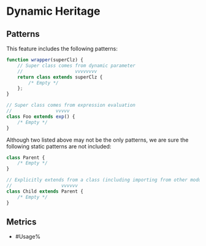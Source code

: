 # Dynamic Heritage

## Patterns

This feature includes the following patterns:

```js
function wrapper(superClz) {
    // Super class comes from dynamic parameter
    //                   vvvvvvvv
    return class extends superClz {
        /* Empty */
    };
}
```

```js
// Super class comes from expression evaluation
//                vvvvv
class Foo extends exp() {
    /* Empty */
}
```

Although two listed above may not be the only patterns, we are sure the following static
patterns are not included:

```js
class Parent {
    /* Empty */
}

// Explicitly extends from a class (including importing from other modules)
//                  vvvvvv
class Child extends Parent {
    /* Empty */
}
```

## Metrics

* #Usage%
